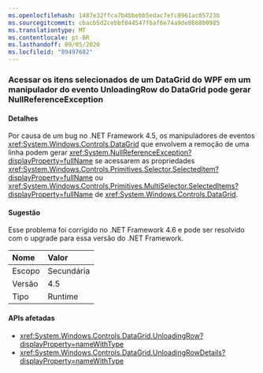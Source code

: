 ```yaml
---
ms.openlocfilehash: 1487e32ffca7b4bbebb5edac7efc8961ac05723b
ms.sourcegitcommit: cbacb5d2cebbf044547f6af6e74a9de866800985
ms.translationtype: MT
ms.contentlocale: pt-BR
ms.lasthandoff: 09/05/2020
ms.locfileid: "89497682"
---
```

### <a name="accessing-a-wpf-datagrids-selected-items-from-a-handler-of-the-datagrids-unloadingrow-event-can-cause-a-nullreferenceexception"></a>Acessar os itens selecionados de um DataGrid do WPF em um manipulador do evento UnloadingRow do DataGrid pode gerar NullReferenceException

#### <a name="details"></a>Detalhes

Por causa de um bug no .NET Framework 4.5, os manipuladores de eventos <xref:System.Windows.Controls.DataGrid> que envolvem a remoção de uma linha podem gerar <xref:System.NullReferenceException?displayProperty=fullName> se acessarem as propriedades <xref:System.Windows.Controls.Primitives.Selector.SelectedItem?displayProperty=fullName> ou <xref:System.Windows.Controls.Primitives.MultiSelector.SelectedItems?displayProperty=fullName> de <xref:System.Windows.Controls.DataGrid>.

#### <a name="suggestion"></a>Sugestão

Esse problema foi corrigido no .NET Framework 4.6 e pode ser resolvido com o upgrade para essa versão do .NET Framework.

| Nome    | Valor       |
|:--------|:------------|
| Escopo   |Secundária|
|Versão|4.5|
|Tipo|Runtime|

#### <a name="affected-apis"></a>APIs afetadas

- <xref:System.Windows.Controls.DataGrid.UnloadingRow?displayProperty=nameWithType>
- <xref:System.Windows.Controls.DataGrid.UnloadingRowDetails?displayProperty=nameWithType>

<!--

#### Affected APIs

- `E:System.Windows.Controls.DataGrid.UnloadingRow`
- `E:System.Windows.Controls.DataGrid.UnloadingRowDetails`

-->
